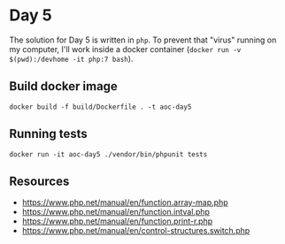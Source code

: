 # Day 5

The solution for Day 5 is written in `php`. To prevent that "virus" running on my computer, I'll work inside a docker container (`docker run -v $(pwd):/devhome -it php:7 bash`).

## Build docker image
```
docker build -f build/Dockerfile . -t aoc-day5
```

## Running tests
```
docker run -it aoc-day5 ./vendor/bin/phpunit tests
```

## Resources
- https://www.php.net/manual/en/function.array-map.php
- https://www.php.net/manual/en/function.intval.php
- https://www.php.net/manual/en/function.print-r.php
- https://www.php.net/manual/en/control-structures.switch.php

